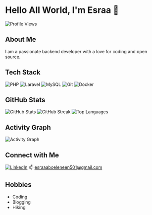 # Hello All World, I'm Esraa 👋

![Profile Views](https://komarev.com/ghpvc/?username=EsraaAboEleneen&color=blueviolet)

## About Me
I am a passionate backend developer with a love for coding and open source.

## Tech Stack
![PHP](https://img.shields.io/badge/-PHP-777BB4?style=flat&logo=php)
![Laravel](https://img.shields.io/badge/-Laravel-FF2D20?style=flat&logo=laravel)
![MySQL](https://img.shields.io/badge/-MySQL-4479A1?style=flat&logo=mysql)
![Git](https://img.shields.io/badge/-Git-F05032?style=flat&logo=git)
![Docker](https://img.shields.io/badge/-Docker-2496ED?style=flat&logo=docker)

## GitHub Stats
![GitHub Stats](https://github-readme-stats.vercel.app/api?username=yourusername&show_icons=true&theme=dark)
![GitHub Streak](https://github-readme-streak-stats.herokuapp.com/?user=yourusername&theme=dark)
![Top Languages](https://github-readme-stats.vercel.app/api/top-langs/?username=yourusername&layout=compact&theme=dark)

## Activity Graph
![Activity Graph](https://activity-graph.herokuapp.com/graph?username=yourusername&theme=github-dark)

## Connect with Me
[![LinkedIn](https://img.shields.io/badge/-LinkedIn-0077B5?style=flat&logo=linkedin)](www.linkedin.com/in/esraa-abo-eleneen-28819a1b3)
📫 esraaaboeleneen501@gmail.com
## Hobbies
- Coding
- Blogging
- Hiking

<!--
**EsraaAboEleneen/EsraaAboEleneen** is a ✨ _special_ ✨ repository because its `README.md` (this file) appears on your GitHub profile.

Here are some ideas to get you started:

- 🔭 I’m currently working on ...
- 🌱 I’m currently learning ...
- 👯 I’m looking to collaborate on ...
- 🤔 I’m looking for help with ...
- 💬 Ask me about ...
- 📫 How to reach me: ...
- 😄 Pronouns: ...
- ⚡ Fun fact: ...
-->
